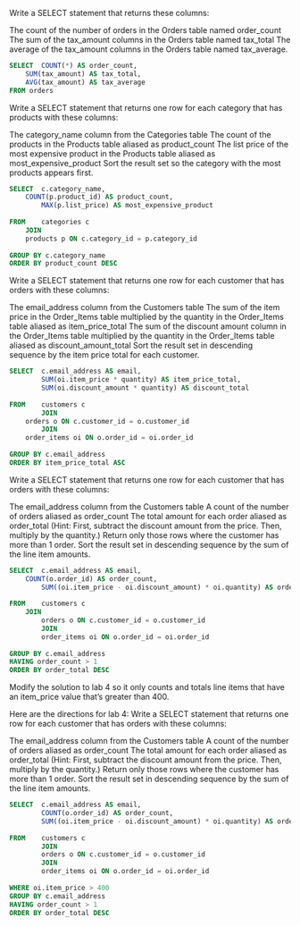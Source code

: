 Write a SELECT statement that returns these columns:

The count of the number of orders in the Orders table named order_count
The sum of the tax_amount columns in the Orders table named tax_total
The average of the tax_amount columns in the Orders table named tax_average.

```sql
SELECT 	COUNT(*) AS order_count,
	SUM(tax_amount) AS tax_total,
	AVG(tax_amount) AS tax_average
FROM orders 
```


Write a SELECT statement that returns one row for each category that has products with these columns:

The category_name column from the Categories table
The count of the products in the Products table aliased as product_count
The list price of the most expensive product in the Products table aliased as most_expensive_product
Sort the result set so the category with the most products appears first.

```sql
SELECT 	c.category_name, 
	COUNT(p.product_id) AS product_count,
        MAX(p.list_price) AS most_expensive_product
        
FROM 	categories c 
	JOIN 
	products p ON c.category_id = p.category_id
        
GROUP BY c.category_name
ORDER BY product_count DESC 
```

Write a SELECT statement that returns one row for each customer that has orders with these columns:

The email_address column from the Customers table
The sum of the item price in the Order_Items table multiplied by the quantity in the Order_Items table aliased as item_price_total
The sum of the discount amount column in the Order_Items table multiplied by the quantity in the Order_Items table aliased as discount_amount_total
Sort the result set in descending sequence by the item price total for each customer.

```sql
SELECT  c.email_address AS email,
        SUM(oi.item_price * quantity) AS item_price_total,
        SUM(oi.discount_amount * quantity) AS discount_total
	
FROM 	customers c
        JOIN
	orders o ON c.customer_id = o.customer_id
        JOIN
	order_items oi ON o.order_id = oi.order_id
        
GROUP BY c.email_address
ORDER BY item_price_total ASC 
```

Write a SELECT statement that returns one row for each customer that has orders with these columns:

The email_address column from the Customers table
A count of the number of orders aliased as order_count
The total amount for each order aliased as order_total (Hint: First, subtract the discount amount from the price. Then, multiply by the quantity.)
Return only those rows where the customer has more than 1 order.
Sort the result set in descending sequence by the sum of the line item amounts.

```sql
SELECT  c.email_address AS email,
	COUNT(o.order_id) AS order_count,
        SUM((oi.item_price - oi.discount_amount) * oi.quantity) AS order_total
        
FROM 	customers c 
	JOIN 
        orders o ON c.customer_id = o.customer_id
        JOIN 
        order_items oi ON o.order_id = oi.order_id
        
GROUP BY c.email_address
HAVING order_count > 1 
ORDER BY order_total DESC 
```


Modify the solution to lab 4 so it only counts and totals line items that have an item_price value that’s greater than 400.

Here are the directions for lab 4:
Write a SELECT statement that returns one row for each customer that has orders with these columns:

The email_address column from the Customers table
A count of the number of orders aliased as order_count
The total amount for each order aliased as order_total (Hint: First, subtract the discount amount from the price. Then, multiply by the quantity.)
Return only those rows where the customer has more than 1 order.
Sort the result set in descending sequence by the sum of the line item amounts.

```sql
SELECT  c.email_address AS email,
        COUNT(o.order_id) AS order_count,
        SUM((oi.item_price - oi.discount_amount) * oi.quantity) AS order_total
        
FROM 	customers c 
        JOIN 
        orders o ON c.customer_id = o.customer_id
        JOIN 
        order_items oi ON o.order_id = oi.order_id
        
WHERE oi.item_price > 400        
GROUP BY c.email_address
HAVING order_count > 1 
ORDER BY order_total DESC 
```
